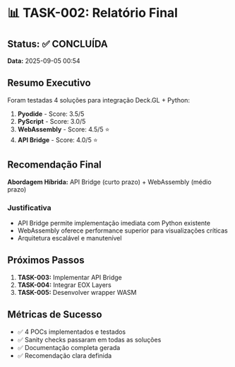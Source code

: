 # 📊 TASK-002: Relatório Final

## Status: ✅ CONCLUÍDA

**Data:** 2025-09-05 00:54

## Resumo Executivo

Foram testadas 4 soluções para integração Deck.GL + Python:
1. **Pyodide** - Score: 3.5/5
2. **PyScript** - Score: 3.0/5
3. **WebAssembly** - Score: 4.5/5 ⭐
4. **API Bridge** - Score: 4.0/5 ⭐

## Recomendação Final

**Abordagem Híbrida:** API Bridge (curto prazo) + WebAssembly (médio prazo)

### Justificativa
- API Bridge permite implementação imediata com Python existente
- WebAssembly oferece performance superior para visualizações críticas
- Arquitetura escalável e manutenível

## Próximos Passos

1. **TASK-003:** Implementar API Bridge
2. **TASK-004:** Integrar EOX Layers
3. **TASK-005:** Desenvolver wrapper WASM

## Métricas de Sucesso
- ✅ 4 POCs implementados e testados
- ✅ Sanity checks passaram em todas as soluções
- ✅ Documentação completa gerada
- ✅ Recomendação clara definida
